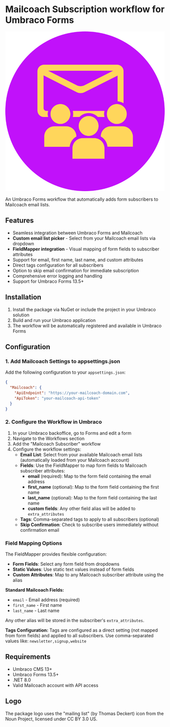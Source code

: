 # Mailcoach Subscription workflow for Umbraco Forms

![Mailcoach for Umbraco Forms Logo](https://raw.githubusercontent.com/YourITGroup/our-umbraco-forms-mailcoach/main/GithubFiles/Logo/Subscribe_logo.png)

An Umbraco Forms workflow that automatically adds form subscribers to Mailcoach email lists.

## Features

- Seamless integration between Umbraco Forms and Mailcoach
- **Custom email list picker** - Select from your Mailcoach email lists via dropdown
- **FieldMapper integration** - Visual mapping of form fields to subscriber attributes
- Support for email, first name, last name, and custom attributes
- Direct tags configuration for all subscribers
- Option to skip email confirmation for immediate subscription
- Comprehensive error logging and handling
- Support for Umbraco Forms 13.5+

## Installation

1. Install the package via NuGet or include the project in your Umbraco solution
2. Build and run your Umbraco application
3. The workflow will be automatically registered and available in Umbraco Forms

## Configuration

### 1. Add Mailcoach Settings to appsettings.json

Add the following configuration to your `appsettings.json`:

```json
{
  "Mailcoach": {
    "ApiEndpoint": "https://your-mailcoach-domain.com",
    "ApiToken": "your-mailcoach-api-token"
  }
}
```

### 2. Configure the Workflow in Umbraco

1. In your Umbraco backoffice, go to Forms and edit a form
2. Navigate to the Workflows section
3. Add the "Mailcoach Subscriber" workflow
4. Configure the workflow settings:
   - **Email List**: Select from your available Mailcoach email lists (automatically loaded from your Mailcoach account)
   - **Fields**: Use the FieldMapper to map form fields to Mailcoach subscriber attributes:
     - **email** (required): Map to the form field containing the email address
     - **first_name** (optional): Map to the form field containing the first name
     - **last_name** (optional): Map to the form field containing the last name
     - **custom fields**: Any other field alias will be added to `extra_attributes`
   - **Tags**: Comma-separated tags to apply to all subscribers (optional)
   - **Skip Confirmation**: Check to subscribe users immediately without confirmation email

### Field Mapping Options

The FieldMapper provides flexible configuration:
- **Form Fields**: Select any form field from dropdowns
- **Static Values**: Use static text values instead of form fields
- **Custom Attributes**: Map to any Mailcoach subscriber attribute using the alias

**Standard Mailcoach Fields:**
- `email` - Email address (required)
- `first_name` - First name
- `last_name` - Last name

Any other alias will be stored in the subscriber's `extra_attributes`.

**Tags Configuration:**
Tags are configured as a direct setting (not mapped from form fields) and applied to all subscribers. Use comma-separated values like: `newsletter,signup,website`

## Requirements

- Umbraco CMS 13+
- Umbraco Forms 13.5+
- .NET 8.0
- Valid Mailcoach account with API access

## Logo

The package logo uses the "mailing list" (by Thomas Deckert) icon from the Noun Project, licensed under CC BY 3.0 US.
 